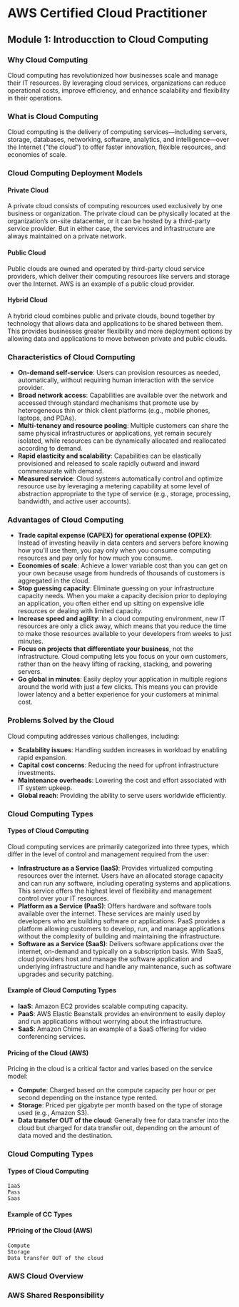 # AWS Certified Cloud Practitioner

## Module 1: Introducction to Cloud Computing

### Why Cloud Computing

Cloud computing has revolutionized how businesses scale and manage their IT resources. By leveraging cloud services, organizations can reduce operational costs, improve efficiency, and enhance scalability and flexibility in their operations.

### What is Cloud Computing

Cloud computing is the delivery of computing services—including servers, storage, databases, networking, software, analytics, and intelligence—over the Internet ("the cloud") to offer faster innovation, flexible resources, and economies of scale.

### Cloud Computing Deployment Models

#### Private Cloud
A private cloud consists of computing resources used exclusively by one business or organization. The private cloud can be physically located at the organization’s on-site datacenter, or it can be hosted by a third-party service provider. But in either case, the services and infrastructure are always maintained on a private network.

#### Public Cloud
Public clouds are owned and operated by third-party cloud service providers, which deliver their computing resources like servers and storage over the Internet. AWS is an example of a public cloud provider.

#### Hybrid Cloud
A hybrid cloud combines public and private clouds, bound together by technology that allows data and applications to be shared between them. This provides businesses greater flexibility and more deployment options by allowing data and applications to move between private and public clouds.

### Characteristics of Cloud Computing

- **On-demand self-service**: Users can provision resources as needed, automatically, without requiring human interaction with the service provider.
- **Broad network access**: Capabilities are available over the network and accessed through standard mechanisms that promote use by heterogeneous thin or thick client platforms (e.g., mobile phones, laptops, and PDAs).
- **Multi-tenancy and resource pooling**: Multiple customers can share the same physical infrastructures or applications, yet remain securely isolated, while resources can be dynamically allocated and reallocated according to demand.
- **Rapid elasticity and scalability**: Capabilities can be elastically provisioned and released to scale rapidly outward and inward commensurate with demand.
- **Measured service**: Cloud systems automatically control and optimize resource use by leveraging a metering capability at some level of abstraction appropriate to the type of service (e.g., storage, processing, bandwidth, and active user accounts).

### Advantages of Cloud Computing

- **Trade capital expense (CAPEX) for operational expense (OPEX)**: Instead of investing heavily in data centers and servers before knowing how you'll use them, you pay only when you consume computing resources and pay only for how much you consume.
- **Economies of scale**: Achieve a lower variable cost than you can get on your own because usage from hundreds of thousands of customers is aggregated in the cloud.
- **Stop guessing capacity**: Eliminate guessing on your infrastructure capacity needs. When you make a capacity decision prior to deploying an application, you often either end up sitting on expensive idle resources or dealing with limited capacity.
- **Increase speed and agility**: In a cloud computing environment, new IT resources are only a click away, which means that you reduce the time to make those resources available to your developers from weeks to just minutes.
- **Focus on projects that differentiate your business**, not the infrastructure. Cloud computing lets you focus on your own customers, rather than on the heavy lifting of racking, stacking, and powering servers.
- **Go global in minutes**: Easily deploy your application in multiple regions around the world with just a few clicks. This means you can provide lower latency and a better experience for your customers at minimal cost.

### Problems Solved by the Cloud

Cloud computing addresses various challenges, including:

- **Scalability issues**: Handling sudden increases in workload by enabling rapid expansion.
- **Capital cost concerns**: Reducing the need for upfront infrastructure investments.
- **Maintenance overheads**: Lowering the cost and effort associated with IT system upkeep.
- **Global reach**: Providing the ability to serve users worldwide efficiently.

### Cloud Computing Types

#### Types of Cloud Computing

Cloud computing services are primarily categorized into three types, which differ in the level of control and management required from the user:

- **Infrastructure as a Service (IaaS)**: Provides virtualized computing resources over the internet. Users have an allocated storage capacity and can run any software, including operating systems and applications. This service offers the highest level of flexibility and management control over your IT resources.
- **Platform as a Service (PaaS)**: Offers hardware and software tools available over the internet. These services are mainly used by developers who are building software or applications. PaaS provides a platform allowing customers to develop, run, and manage applications without the complexity of building and maintaining the infrastructure.
- **Software as a Service (SaaS)**: Delivers software applications over the internet, on-demand and typically on a subscription basis. With SaaS, cloud providers host and manage the software application and underlying infrastructure and handle any maintenance, such as software upgrades and security patching.

#### Example of Cloud Computing Types

- **IaaS**: Amazon EC2 provides scalable computing capacity.
- **PaaS**: AWS Elastic Beanstalk provides an environment to easily deploy and run applications without worrying about the infrastructure.
- **SaaS**: Amazon Chime is an example of a SaaS offering for video conferencing services.

#### Pricing of the Cloud (AWS)

Pricing in the cloud is a critical factor and varies based on the service model:

- **Compute**: Charged based on the compute capacity per hour or per second depending on the instance type rented.
- **Storage**: Priced per gigabyte per month based on the type of storage used (e.g., Amazon S3).
- **Data transfer OUT of the cloud**: Generally free for data transfer into the cloud but charged for data transfer out, depending on the amount of data moved and the destination.

















### Cloud Computing Types
#### Types of Cloud Computing
    IaaS
    Pass
    Saas
#### Example of CC Types
#### PPricing of the Cloud (AWS)
    Compute
    Storage
    Data transfer OUT of the cloud
### AWS Cloud Overview
### AWS Shared Responsibility
